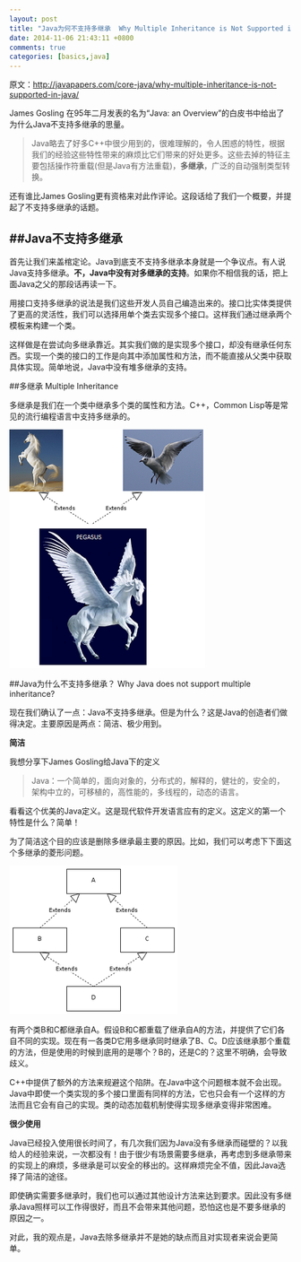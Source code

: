 ```yaml
---
layout: post
title: "Java为何不支持多继承  Why Multiple Inheritance is Not Supported in Java"
date: 2014-11-06 21:43:11 +0800
comments: true
categories: [basics,java]
---
```

原文：http://javapapers.com/core-java/why-multiple-inheritance-is-not-supported-in-java/

James Gosling 在95年二月发表的名为“Java: an Overview”的白皮书中给出了为什么Java不支持多继承的思量。
>Java略去了好多C++中很少用到的，很难理解的，令人困惑的特性，根据我们的经验这些特性带来的麻烦比它们带来的好处更多。这些去掉的特征主要包括操作符重载(但是Java有方法重载)，**多继承**，广泛的自动强制类型转换。

还有谁比James Gosling更有资格来对此作评论。这段话给了我们一个概要，并提起了不支持多继承的话题。

##Java不支持多继承
------------------

首先让我们来盖棺定论。Java到底支不支持多继承本身就是一个争议点。有人说Java支持多继承。**不，Java中没有对多继承的支持**。如果你不相信我的话，把上面Java之父的那段话再读一下。

用接口支持多继承的说法是我们这些开发人员自己编造出来的。接口比实体类提供了更高的灵活性，我们可以选择用单个类去实现多个接口。这样我们通过继承两个模板来构建一个类。

这样做是在尝试向多继承靠近。其实我们做的是实现多个接口，却没有继承任何东西。实现一个类的接口的工作是向其中添加属性和方法，而不能直接从父类中获取具体实现。简单地说，Java中没有堆多继承的支持。
<!--more-->
##多继承 Multiple Inheritance

多继承是我们在一个类中继承多个类的属性和方法。C++，Common Lisp等是常见的流行编程语言中支持多继承的。

![Multiple-Inheritance](/images/multipleinheritance/Multiple-Inheritance.png)

##Java为什么不支持多继承？  Why Java does not support multiple inheritance?

现在我们确认了一点：Java不支持多继承。但是为什么？这是Java的创造者们做得决定。主要原因是两点：简洁、极少用到。

**简洁**

我想分享下James Gosling给Java下的定义
>Java：一个简单的，面向对象的，分布式的，解释的，健壮的，安全的，架构中立的，可移植的，高性能的，多线程的，动态的语言。

看看这个优美的Java定义。这是现代软件开发语言应有的定义。这定义的第一个特性是什么？简单！

为了简洁这个目的应该是删除多继承最主要的原因。比如，我们可以考虑下下面这个多继承的菱形问题。

![Diamond-Problem](/images/multipleinheritance/Diamond-Problem-of-Multiple-Inheritance.png)

有两个类B和C都继承自A。假设B和C都重载了继承自A的方法，并提供了它们各自不同的实现。现在有一各类D它用多继承同时继承了B、C。D应该继承那个重载的方法，但是使用的时候到底用的是哪个？B的，还是C的？这里不明确，会导致歧义。

C++中提供了额外的方法来规避这个陷阱。在Java中这个问题根本就不会出现。Java中即使一个类实现的多个接口里面有同样的方法，它也只会有一个这样的方法而且它会有自己的实现。类的动态加载机制使得实现多继承变得非常困难。

**很少使用**

Java已经投入使用很长时间了，有几次我们因为Java没有多继承而碰壁的？以我给人的经验来说，一次都没有！由于很少有场景需要多继承，再考虑到多继承带来的实现上的麻烦，多继承是可以安全的移出的。这样麻烦完全不值，因此Java选择了简洁的途径。

即使确实需要多继承时，我们也可以通过其他设计方法来达到要求。因此没有多继承Java照样可以工作得很好，而且不会带来其他问题，恐怕这也是不要多继承的原因之一。

对此，我的观点是，Java去除多继承并不是她的缺点而且对实现者来说会更简单。

